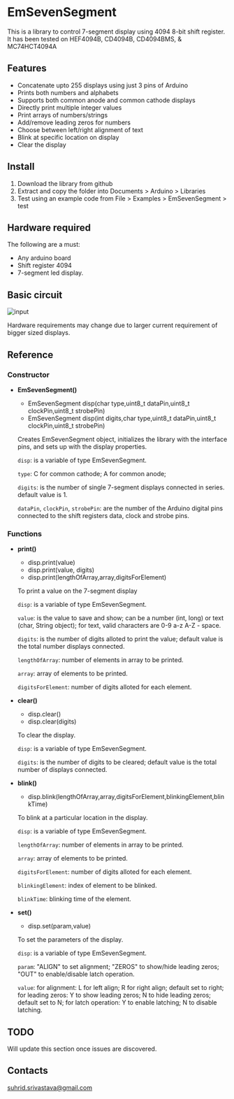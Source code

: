 # EmSevenSegment

This is a library to control 7-segment display using 4094 8-bit shift register.
It has been tested on HEF4094B, CD4094B,  CD4094BMS, & MC74HCT4094A 

## Features
  - Concatenate upto 255 displays using just 3 pins of Arduino
  - Prints both numbers and alphabets
  - Supports both common anode and common cathode displays
  - Directly print multiple integer values
  - Print arrays of numbers/strings
  - Add/remove leading zeros for numbers
  - Choose between left/right alignment of text
  - Blink at specific location on display
  - Clear the display

## Install

1. Download the library from github
2. Extract and copy the folder into Documents > Arduino > Libraries
3. Test using an example code from File > Examples > EmSevenSegment > test

## Hardware required

The following are a must:
  - Any arduino board
  - Shift register 4094
  - 7-segment led display.

## Basic circuit

![input](https://raw.githubusercontent.com/ssuhrid/arduino-seven-segment-using-4094-Library/master/extras/1234.png)

Hardware requirements may change due to larger current requirement of bigger sized displays.

## Reference

### Constructor

* __EmSevenSegment()__
  * EmSevenSegment disp(char type,uint8_t dataPin,uint8_t clockPin,uint8_t strobePin)
  * EmSevenSegment disp(int digits,char type,uint8_t dataPin,uint8_t clockPin,uint8_t strobePin)
    
  Creates EmSevenSegment object, initializes the library with the interface pins, and sets up with the display properties.

  `disp`: is a variable of type EmSevenSegment.

  `type`: C for common cathode;
  A for common anode;

  `digits`: is the number of single 7-segment displays connected in series. default value is 1.

  `dataPin`, `clockPin`, `strobePin`: are the number of the Arduino digital pins connected to the shift registers data, clock and strobe pins.
  
### Functions

* __print()__
  * disp.print(value)
  * disp.print(value, digits)
  * disp.print(lengthOfArray,array,digitsForElement)

  To print a value on the 7-segment display

  `disp`: is a variable of type EmSevenSegment.

  `value`: is the value to save and show;
  can be a number (int, long) or text (char, String object);
  for text, valid characters are 0-9 a-z A-Z - space.

  `digits`: is the number of digits alloted to print the value;
  default value is the total number displays connected.

  `lengthOfArray`: number of elements in array to be printed.

  `array`: array of elements to be printed.

  `digitsForElement`: number of digits alloted for each element.

* __clear()__
  * disp.clear()
  * disp.clear(digits)

  To clear the display.

  `disp`: is a variable of type EmSevenSegment.

  `digits`: is the number of digits to be cleared;
  default value is the total number of displays connected.

* __blink()__
  * disp.blink(lengthOfArray,array,digitsForElement,blinkingElement,blinkTime)

  To blink at a particular location in the display.

  `disp`: is a variable of type EmSevenSegment.

  `lengthOfArray`: number of elements in array to be printed.

  `array`: array of elements to be printed.

  `digitsForElement`: number of digits alloted for each element.

  `blinkingElement`: index of element to be blinked.

  `blinkTime`: blinking time of the element.

* __set()__
  * disp.set(param,value)

  To set the parameters of the display.

  `disp`: is a variable of type EmSevenSegment.

  `param`: "ALIGN" to set alignment; "ZEROS" to show/hide leading zeros; "OUT" to enable/disable latch operation.
  
  `value`: for alignment: L for left align; R for right align; default set to right;
  for leading zeros: Y to show leading zeros; N to hide leading zeros; default set to N;
  for latch operation: Y to enable latching; N to disable latching.
    
## TODO

  Will update this section once issues are discovered.

## Contacts

suhrid.srivastava@gmail.com